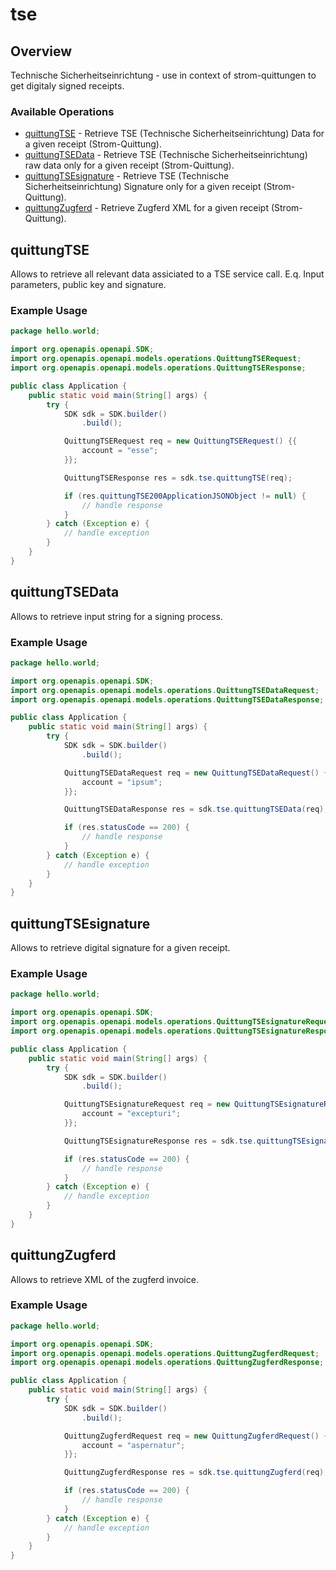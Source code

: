 # tse

## Overview

Technische Sicherheitseinrichtung - use in context of strom-quittungen to get digitaly signed receipts.

### Available Operations

* [quittungTSE](#quittungtse) - Retrieve TSE (Technische Sicherheitseinrichtung) Data for a given receipt (Strom-Quittung).
* [quittungTSEData](#quittungtsedata) - Retrieve TSE (Technische Sicherheitseinrichtung) raw data  only for a given receipt (Strom-Quittung).
* [quittungTSEsignature](#quittungtsesignature) - Retrieve TSE (Technische Sicherheitseinrichtung) Signature only for a given receipt (Strom-Quittung).
* [quittungZugferd](#quittungzugferd) - Retrieve Zugferd XML for a given receipt (Strom-Quittung).

## quittungTSE

Allows to retrieve all relevant data assiciated to a TSE service call. E.q. Input parameters, public key and signature.


### Example Usage

```java
package hello.world;

import org.openapis.openapi.SDK;
import org.openapis.openapi.models.operations.QuittungTSERequest;
import org.openapis.openapi.models.operations.QuittungTSEResponse;

public class Application {
    public static void main(String[] args) {
        try {
            SDK sdk = SDK.builder()
                .build();

            QuittungTSERequest req = new QuittungTSERequest() {{
                account = "esse";
            }};            

            QuittungTSEResponse res = sdk.tse.quittungTSE(req);

            if (res.quittungTSE200ApplicationJSONObject != null) {
                // handle response
            }
        } catch (Exception e) {
            // handle exception
        }
    }
}
```

## quittungTSEData

Allows to retrieve input string for a signing process.


### Example Usage

```java
package hello.world;

import org.openapis.openapi.SDK;
import org.openapis.openapi.models.operations.QuittungTSEDataRequest;
import org.openapis.openapi.models.operations.QuittungTSEDataResponse;

public class Application {
    public static void main(String[] args) {
        try {
            SDK sdk = SDK.builder()
                .build();

            QuittungTSEDataRequest req = new QuittungTSEDataRequest() {{
                account = "ipsum";
            }};            

            QuittungTSEDataResponse res = sdk.tse.quittungTSEData(req);

            if (res.statusCode == 200) {
                // handle response
            }
        } catch (Exception e) {
            // handle exception
        }
    }
}
```

## quittungTSEsignature

Allows to retrieve digital signature for a given receipt.


### Example Usage

```java
package hello.world;

import org.openapis.openapi.SDK;
import org.openapis.openapi.models.operations.QuittungTSEsignatureRequest;
import org.openapis.openapi.models.operations.QuittungTSEsignatureResponse;

public class Application {
    public static void main(String[] args) {
        try {
            SDK sdk = SDK.builder()
                .build();

            QuittungTSEsignatureRequest req = new QuittungTSEsignatureRequest() {{
                account = "excepturi";
            }};            

            QuittungTSEsignatureResponse res = sdk.tse.quittungTSEsignature(req);

            if (res.statusCode == 200) {
                // handle response
            }
        } catch (Exception e) {
            // handle exception
        }
    }
}
```

## quittungZugferd

Allows to retrieve XML of the zugferd invoice.


### Example Usage

```java
package hello.world;

import org.openapis.openapi.SDK;
import org.openapis.openapi.models.operations.QuittungZugferdRequest;
import org.openapis.openapi.models.operations.QuittungZugferdResponse;

public class Application {
    public static void main(String[] args) {
        try {
            SDK sdk = SDK.builder()
                .build();

            QuittungZugferdRequest req = new QuittungZugferdRequest() {{
                account = "aspernatur";
            }};            

            QuittungZugferdResponse res = sdk.tse.quittungZugferd(req);

            if (res.statusCode == 200) {
                // handle response
            }
        } catch (Exception e) {
            // handle exception
        }
    }
}
```
